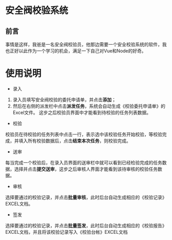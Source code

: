 # 安全阀校验系统


## 前言

事情是这样，我爸是一名安全阀校验员，他那边需要一个安全校验系统的软件，我也正好以此作为一个学习的机会，满足一下自己对Vue和Node的好奇。

# 使用说明

- 录入

1. 录入员填写安全阀校验的委托申请单，并点击**添加**；
2. 然后在右侧的派发栏中点击**派发任务**，系统会自动生成《校验委托申请单》的Excel文件。
这步之后校验员界面中才能看到待校验的任务列表数据。

- 校验

校验员在待校验的任务列表中点击一行，表示选中该校验任务开始校验，等校验完成，并填入所有校验数据后，点击**结束本次任务**，则校验完成。

- 送审

每当完成一个校验后，在录入员界面的送审栏中就可以看到已经检验完成的任务数据，选择并点击**提交送审**，这步之后审核人界面才能看到该待审核的校验任务数据。

- 审核

选择要通过的校验记录，并点击**批量审核**，此时后台自动生成相应的《校验记录》EXCEL文档。

- 签发

选择要通过的校验记录，并点击**批量签发**，此时后台自动生成相应的《校验报告》EXCEL文档，并且将该校验记录写入《校验台帐》EXCEL文档
